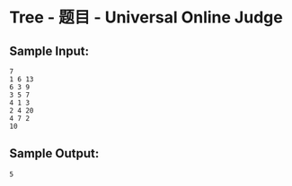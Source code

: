 # Tree - 题目 - Universal Online Judge


## Sample Input: 
```
7
1 6 13 
6 3 9 
3 5 7 
4 1 3 
2 4 20 
4 7 2 
10

```

## Sample Output: 
```
5

```
